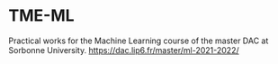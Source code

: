 # TME-ML
Practical works for the Machine Learning course of the master DAC at Sorbonne University.
https://dac.lip6.fr/master/ml-2021-2022/
